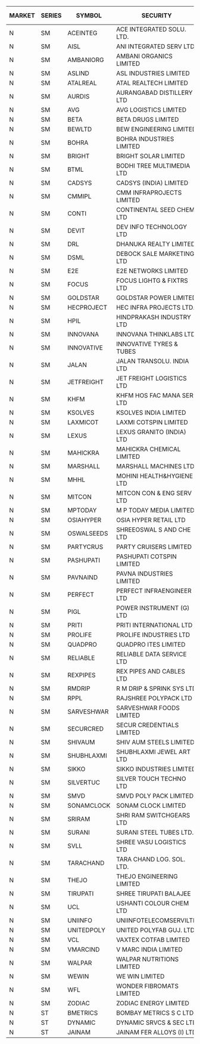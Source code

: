 


| MARKET | SERIES | SYMBOL | SECURITY | PREV CL PR | OPEN PRICE | HIGH PRICE | LOW PRICE | CLOSE PRICE | NET TRDVAL | NET TRDQTY | CORP IND | HI 52 WK | LO 52 WK |
| ----- | ----- | ----- | ----- | ----- | ----- | ----- | ----- | ----- | ----- | ----- | ----- | ----- | ----- |
| N | SM | ACEINTEG | ACE INTEGRATED SOLU. LTD. | 19.70 | 20.65 | 20.65 | 20.65 | 20.65 | 92925.00 | 4500 |  | 23.30 | 14.45 |
| N | SM | AISL | ANI INTEGRATED SERV LTD. | 66.30 | 68.00 | 68.00 | 67.30 | 67.30 | 243960.00 | 3600 |  | 71.00 | 18.10 |
| N | SM | AMBANIORG | AMBANI ORGANICS LIMITED | 106.50 | 106.50 | 106.50 | 105.00 | 105.00 | 633200.00 | 6000 |  | 114.85 | 43.70 |
| N | SM | ASLIND | ASL INDUSTRIES LIMITED | 19.20 | 19.20 | 20.15 | 19.20 | 19.65 | 157400.00 | 8000 |  | 23.00 | 6.30 |
| N | SM | ATALREAL | ATAL REALTECH LIMITED | 175.55 | 183.70 | 183.70 | 167.00 | 169.95 | 29044080.00 | 164800 |  | 188.40 | 30.95 |
| N | SM | AURDIS | AURANGABAD DISTILLERY LTD | 83.00 | 78.85 | 78.90 | 78.85 | 78.90 | 315500.00 | 4000 |  | 86.00 | 25.90 |
| N | SM | AVG | AVG LOGISTICS LIMITED | 63.00 | 60.00 | 60.00 | 60.00 | 60.00 | 72000.00 | 1200 |  | 83.00 | 40.65 |
| N | SM | BETA | BETA DRUGS LIMITED | 529.40 | 520.00 | 520.00 | 482.00 | 500.25 | 2225440.00 | 4400 |  | 665.00 | 104.80 |
| N | SM | BEWLTD | BEW ENGINEERING LIMITED | 388.20 | 370.00 | 381.80 | 368.80 | 379.70 | 23100000.00 | 62000 |  | 388.20 | 228.15 |
| N | SM | BOHRA | BOHRA INDUSTRIES LIMITED | 4.20 | 4.20 | 4.40 | 4.00 | 4.40 | 68400.00 | 16000 |  | 7.25 | .95 |
| N | SM | BRIGHT | BRIGHT SOLAR LIMITED | 5.55 | 5.35 | 5.55 | 5.30 | 5.35 | 889200.00 | 165000 |  | 15.55 | 4.60 |
| N | SM | BTML | BODHI TREE MULTIMEDIA LTD | 116.70 | 122.50 | 122.50 | 122.50 | 122.50 | 294000.00 | 2400 |  | 122.50 | 64.05 |
| N | SM | CADSYS | CADSYS (INDIA) LIMITED | 29.20 | 27.75 | 27.75 | 27.75 | 27.75 | 55500.00 | 2000 |  | 36.90 | 18.10 |
| N | SM | CMMIPL | CMM INFRAPROJECTS LIMITED | 16.50 | 16.65 | 17.30 | 16.65 | 17.30 | 101850.00 | 6000 |  | 21.05 | 2.25 |
| N | SM | CONTI | CONTINENTAL SEED CHEM LTD | 8.05 | 8.45 | 8.45 | 8.45 | 8.45 | 140819.25 | 16665 |  | 11.40 | 5.20 |
| N | SM | DEVIT | DEV INFO TECHNOLOGY LTD | 164.95 | 160.00 | 160.00 | 160.00 | 160.00 | 3120000.00 | 19500 |  | 165.00 | 85.00 |
| N | SM | DRL | DHANUKA REALTY LIMITED | 19.00 | 19.95 | 19.95 | 19.90 | 19.90 | 239100.00 | 12000 |  | 21.05 | 7.50 |
| N | SM | DSML | DEBOCK SALE MARKETING LTD | 71.10 | 74.65 | 74.65 | 72.70 | 74.15 | 3106800.00 | 42000 |  | 74.65 | 5.75 |
| N | SM | E2E | E2E NETWORKS LIMITED | 54.75 | 55.30 | 55.35 | 52.10 | 54.00 | 979200.00 | 18000 |  | 61.30 | 34.50 |
| N | SM | FOCUS | FOCUS LIGHTG & FIXTRS LTD | 50.85 | 53.35 | 53.35 | 53.00 | 53.15 | 479100.00 | 9000 |  | 71.90 | 18.05 |
| N | SM | GOLDSTAR | GOLDSTAR POWER LIMITED | 26.25 | 25.00 | 25.25 | 25.00 | 25.20 | 902700.00 | 36000 |  | 26.25 | 19.70 |
| N | SM | HECPROJECT | HEC INFRA PROJECTS LTD. | 210.00 | 40.00 | 40.00 | 39.90 | 40.00 | 959400.00 | 24000 |  | 210.00 | 39.90 |
| N | SM | HPIL | HINDPRAKASH INDUSTRY LTD | 82.95 | 89.20 | 89.25 | 77.55 | 77.55 | 1252050.00 | 15000 |  | 93.90 | 45.40 |
| N | SM | INNOVANA | INNOVANA THINKLABS LTD. | 162.50 | 166.00 | 167.00 | 166.00 | 166.50 | 333000.00 | 2000 |  | 210.95 | 70.25 |
| N | SM | INNOVATIVE | INNOVATIVE TYRES & TUBES | 9.75 | 9.40 | 10.00 | 9.40 | 9.50 | 201900.00 | 21000 |  | 20.45 | 5.65 |
| N | SM | JALAN | JALAN TRANSOLU. INDIA LTD | 13.40 | 12.75 | 12.75 | 12.75 | 12.75 | 76500.00 | 6000 |  | 14.90 | 2.75 |
| N | SM | JETFREIGHT | JET FREIGHT LOGISTICS LTD | 51.80 | 54.35 | 54.35 | 49.25 | 49.25 | 844400.00 | 16000 |  | 56.65 | 13.20 |
| N | SM | KHFM | KHFM HOS FAC MANA SER LTD | 59.00 | 59.00 | 61.95 | 59.00 | 61.95 | 914400.00 | 15000 |  | 63.75 | 25.75 |
| N | SM | KSOLVES | KSOLVES INDIA LIMITED | 368.55 | 355.05 | 366.85 | 337.00 | 343.60 | 32575200.00 | 93600 |  | 1718.20 | 227.00 |
| N | SM | LAXMICOT | LAXMI COTSPIN LIMITED | 26.00 | 27.00 | 27.00 | 25.25 | 25.25 | 313500.00 | 12000 |  | 36.55 | 7.50 |
| N | SM | LEXUS | LEXUS GRANITO (INDIA) LTD | 15.40 | 16.15 | 16.15 | 15.70 | 16.00 | 128450.00 | 8000 |  | 22.50 | 7.20 |
| N | SM | MAHICKRA | MAHICKRA CHEMICAL LIMITED | 81.00 | 86.50 | 87.85 | 86.50 | 87.40 | 786825.00 | 9000 |  | 96.00 | 75.00 |
| N | SM | MARSHALL | MARSHALL MACHINES LTD | 43.90 | 43.90 | 45.00 | 40.40 | 40.75 | 1013400.00 | 24000 |  | 47.00 | 6.70 |
| N | SM | MHHL | MOHINI HEALTH&HYGIENE LTD | 22.35 | 23.85 | 23.95 | 23.05 | 23.35 | 2067750.00 | 87000 |  | 39.50 | 15.95 |
| N | SM | MITCON | MITCON CON & ENG SERV LTD | 57.55 | 57.05 | 59.95 | 57.00 | 57.35 | 1148900.00 | 20000 |  | 64.95 | 33.10 |
| N | SM | MPTODAY | M P TODAY MEDIA LIMITED | 20.25 | 21.25 | 21.25 | 19.50 | 21.25 | 124000.00 | 6000 |  | 30.00 | 9.70 |
| N | SM | OSIAHYPER | OSIA HYPER RETAIL LTD | 205.00 | 218.80 | 218.80 | 205.00 | 218.00 | 338720.00 | 1600 |  | 257.00 | 117.00 |
| N | SM | OSWALSEEDS | SHREEOSWAL S AND CHE LTD | 40.90 | 41.00 | 41.00 | 41.00 | 41.00 | 328000.00 | 8000 |  | 49.00 | 28.00 |
| N | SM | PARTYCRUS | PARTY CRUISERS LIMITED | 21.75 | 21.75 | 21.75 | 21.75 | 21.75 | 43500.00 | 2000 |  | 39.90 | 16.50 |
| N | SM | PASHUPATI | PASHUPATI COTSPIN LIMITED | 80.00 | 95.00 | 95.00 | 94.80 | 94.80 | 303680.00 | 3200 |  | 99.00 | 50.00 |
| N | SM | PAVNAIND | PAVNA INDUSTRIES LIMITED | 214.00 | 212.00 | 212.00 | 209.00 | 209.00 | 506400.00 | 2400 |  | 225.00 | 165.05 |
| N | SM | PERFECT | PERFECT INFRAENGINEER LTD | 10.85 | 10.35 | 10.35 | 10.35 | 10.35 | 62100.00 | 6000 |  | 12.55 | 8.25 |
| N | SM | PIGL | POWER INSTRUMENT (G) LTD | 58.90 | 56.25 | 56.50 | 56.10 | 56.50 | 337700.00 | 6000 |  | 88.60 | 10.20 |
| N | SM | PRITI | PRITI INTERNATIONAL LTD | 257.00 | 269.85 | 269.85 | 269.00 | 269.85 | 3452720.00 | 12800 |  | 284.90 | 66.80 |
| N | SM | PROLIFE | PROLIFE INDUSTRIES LTD | 109.00 | 104.00 | 104.00 | 104.00 | 104.00 | 312000.00 | 3000 |  | 117.00 | 33.25 |
| N | SM | QUADPRO | QUADPRO ITES LIMITED | 18.20 | 18.20 | 18.80 | 17.50 | 17.55 | 1073100.00 | 60000 |  | 18.80 | 17.50 |
| N | SM | RELIABLE | RELIABLE DATA SERVICE LTD | 36.90 | 36.90 | 36.90 | 36.90 | 36.90 | 88560.00 | 2400 |  | 39.00 | 23.75 |
| N | SM | REXPIPES | REX PIPES AND CABLES LTD | 50.70 | 50.80 | 53.20 | 49.70 | 50.60 | 3774000.00 | 72000 |  | 64.35 | 26.00 |
| N | SM | RMDRIP | R M DRIP & SPRINK SYS LTD | 16.30 | 16.95 | 16.95 | 16.10 | 16.10 | 66100.00 | 4000 |  | 59.00 | 15.50 |
| N | SM | RPPL | RAJSHREE POLYPACK LTD | 172.60 | 172.00 | 172.00 | 156.00 | 157.60 | 6689600.00 | 41000 |  | 200.00 | 74.00 |
| N | SM | SARVESHWAR | SARVESHWAR FOODS LIMITED | 24.50 | 23.30 | 23.30 | 23.30 | 23.30 | 111840.00 | 4800 |  | 37.85 | 11.00 |
| N | SM | SECURCRED | SECUR CREDENTIALS LIMITED | 25.45 | 25.05 | 25.05 | 24.20 | 24.40 | 132570.00 | 5400 |  | 36.25 | 12.00 |
| N | SM | SHIVAUM | SHIV AUM STEELS LIMITED | 55.25 | 57.50 | 57.50 | 57.50 | 57.50 | 172500.00 | 3000 |  | 59.00 | 45.50 |
| N | SM | SHUBHLAXMI | SHUBHLAXMI JEWEL ART LTD | 13.05 | 13.05 | 13.05 | 12.40 | 12.40 | 88200.00 | 7000 |  | 26.80 | 11.20 |
| N | SM | SIKKO | SIKKO INDUSTRIES LIMITED | 34.60 | 35.10 | 35.10 | 35.10 | 35.10 | 280800.00 | 8000 |  | 35.10 | 11.60 |
| N | SM | SILVERTUC | SILVER TOUCH TECHNO LTD | 150.00 | 142.00 | 142.00 | 142.00 | 142.00 | 568000.00 | 4000 |  | 194.80 | 72.00 |
| N | SM | SMVD | SMVD POLY PACK LIMITED | 16.80 | 16.05 | 16.05 | 16.05 | 16.05 | 32100.00 | 2000 |  | 24.40 | 7.40 |
| N | SM | SONAMCLOCK | SONAM CLOCK LIMITED | 66.50 | 67.00 | 67.00 | 66.00 | 66.75 | 599250.00 | 9000 |  | 67.45 | 39.00 |
| N | SM | SRIRAM | SHRI RAM SWITCHGEARS LTD | 12.75 | 12.15 | 12.15 | 12.15 | 12.15 | 218700.00 | 18000 |  | 18.50 | 11.20 |
| N | SM | SURANI | SURANI STEEL TUBES LTD. | 42.00 | 42.00 | 42.00 | 42.00 | 42.00 | 84000.00 | 2000 |  | 46.65 | 17.35 |
| N | SM | SVLL | SHREE VASU LOGISTICS LTD | 102.35 | 102.50 | 103.90 | 102.10 | 103.15 | 2166600.00 | 21000 |  | 105.00 | 76.00 |
| N | SM | TARACHAND | TARA CHAND LOG. SOL. LTD. | 41.35 | 41.45 | 41.45 | 41.45 | 41.45 | 82900.00 | 2000 |  | 52.35 | 26.00 |
| N | SM | THEJO | THEJO ENGINEERING LIMITED | 1210.00 | 1201.00 | 1201.00 | 1170.10 | 1175.05 | 1419517.50 | 1200 |  | 3950.00 | 980.00 |
| N | SM | TIRUPATI | SHREE TIRUPATI BALAJEE | 42.00 | 42.00 | 42.00 | 42.00 | 42.00 | 126000.00 | 3000 |  | 72.25 | 26.05 |
| N | SM | UCL | USHANTI COLOUR CHEM LTD | 58.60 | 57.25 | 58.80 | 56.20 | 58.75 | 1038500.00 | 18000 |  | 60.00 | 24.00 |
| N | SM | UNIINFO | UNIINFOTELECOMSERVILTD | 25.00 | 25.00 | 25.00 | 24.80 | 24.80 | 99600.00 | 4000 |  | 27.45 | 7.85 |
| N | SM | UNITEDPOLY | UNITED POLYFAB GUJ. LTD. | 14.20 | 13.60 | 13.60 | 13.60 | 13.60 | 122400.00 | 9000 |  | 59.75 | 8.20 |
| N | SM | VCL | VAXTEX COTFAB LIMITED | 83.60 | 82.10 | 85.50 | 82.00 | 85.50 | 748800.00 | 9000 |  | 85.50 | 17.00 |
| N | SM | VMARCIND | V MARC INDIA LIMITED | 36.00 | 35.40 | 35.90 | 35.00 | 35.00 | 318900.00 | 9000 |  | 45.00 | 25.35 |
| N | SM | WALPAR | WALPAR NUTRITIONS LIMITED | 34.90 | 33.25 | 34.65 | 33.25 | 33.25 | 335300.00 | 10000 |  | 51.50 | 31.55 |
| N | SM | WEWIN | WE WIN LIMITED | 27.60 | 28.95 | 28.95 | 28.95 | 28.95 | 173700.00 | 6000 |  | 55.15 | 13.05 |
| N | SM | WFL | WONDER FIBROMATS LIMITED | 117.15 | 113.00 | 113.00 | 113.00 | 113.00 | 289280.00 | 2560 |  | 157.95 | 42.70 |
| N | SM | ZODIAC | ZODIAC ENERGY LIMITED | 28.35 | 27.15 | 29.00 | 27.15 | 29.00 | 336600.00 | 12000 |  | 31.60 | 11.50 |
| N | ST | BMETRICS | BOMBAY METRICS S C LTD | 119.40 | 125.35 | 125.35 | 113.45 | 125.35 | 10473360.00 | 85200 |  | 125.35 | 98.30 |
| N | ST | DYNAMIC | DYNAMIC SRVCS & SEC LTD | 50.60 | 52.00 | 52.40 | 48.10 | 48.10 | 2860900.00 | 56000 |  | 55.65 | 48.10 |
| N | ST | JAINAM | JAINAM FER ALLOYS (I) LTD | 70.00 | 70.00 | 70.95 | 70.00 | 70.00 | 3645300.00 | 52000 |  | 76.65 | 70.00 |



